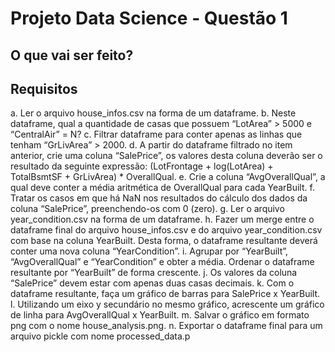 ﻿#  Projeto Data Science - Questão 1 

## O que vai ser feito?


## Requisitos

a. Ler o arquivo house_infos.csv na forma de um dataframe.
b. Neste dataframe, qual a quantidade de casas que possuem “LotArea” > 5000 e “CentralAir” = N?
c. Filtrar dataframe para conter apenas as linhas que tenham “GrLivArea” > 2000.
d. A partir do dataframe filtrado no item anterior, crie uma coluna “SalePrice”, os valores desta coluna deverão ser o resultado da seguinte expressão: (LotFrontage + log(LotArea) + TotalBsmtSF + GrLivArea) * OverallQual.
e. Crie a coluna “AvgOverallQual”, a qual deve conter a média aritmética de OverallQual para cada YearBuilt.
f. Tratar os casos em que há NaN nos resultados do cálculo dos dados da coluna “SalePrice”, preenchendo-os com 0 (zero).
g. Ler o arquivo year_condition.csv na forma de um dataframe.
h. Fazer um merge entre o dataframe final do arquivo house_infos.csv e do arquivo year_condition.csv com base na coluna YearBuilt. Desta forma, o dataframe resultante deverá conter uma nova coluna “YearCondition”.
i. Agrupar por “YearBuilt”, “AvgOverallQual” e “YearCondition” e obter a média. Ordenar o dataframe resultante por “YearBuilt” de forma crescente.
j. Os valores da coluna “SalePrice” devem estar com apenas duas casas decimais.
k. Com o dataframe resultante, faça um gráfico de barras para SalePrice x YearBuilt.
l. Utilizando um eixo y secundário no mesmo gráfico, acrescente um gráfico de linha para AvgOverallQual x YearBuilt.
m. Salvar o gráfico em formato png com o nome house_analysis.png.
n. Exportar o dataframe final para um arquivo pickle com nome processed_data.p

## 
## 
## 

